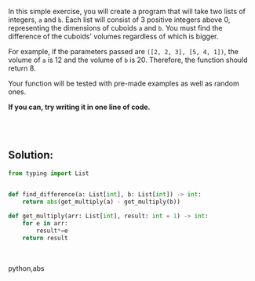 In this simple exercise, you will create a program that will take two lists of integers, `a` and `b`. Each list will consist of 3 positive integers above 0, representing the dimensions of cuboids `a` and `b`. You must find the difference of the cuboids' volumes regardless of which is bigger.

For example, if the parameters passed are `([2, 2, 3], [5, 4, 1])`, the volume of `a` is 12 and the volume of `b` is 20. Therefore, the function should return 8.

Your function will be tested with pre-made examples as well as random ones.

**If you can, try writing it in one line of code.**

<br><br>

## Solution:
```py
from typing import List


def find_difference(a: List[int], b: List[int]) -> int:
    return abs(get_multiply(a) - get_multiply(b))
    
def get_multiply(arr: List[int], result: int = 1) -> int:
    for e in arr: 
        result*=e
    return result
```

<br>


<tag>python,abs</tag>